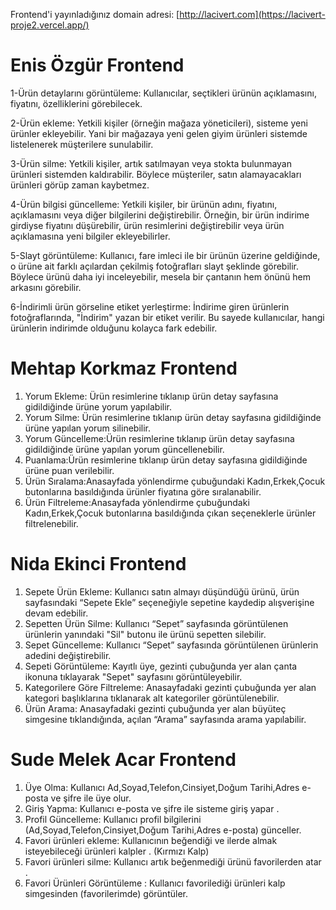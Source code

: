Frontend'i yayınladığınız domain adresi: [http://lacivert.com](https://lacivert-proje2.vercel.app/)

# Enis Özgür Frontend #
1-Ürün detaylarını görüntüleme: Kullanıcılar, seçtikleri ürünün açıklamasını, fiyatını, özelliklerini görebilecek.

2-Ürün ekleme: Yetkili kişiler (örneğin mağaza yöneticileri), sisteme yeni ürünler ekleyebilir. Yani bir mağazaya yeni gelen giyim ürünleri sistemde listelenerek müşterilere sunulabilir.

3-Ürün silme: Yetkili kişiler, artık satılmayan veya stokta bulunmayan ürünleri sistemden kaldırabilir. Böylece müşteriler, satın alamayacakları ürünleri görüp zaman kaybetmez.

4-Ürün bilgisi güncelleme: Yetkili kişiler, bir ürünün adını, fiyatını, açıklamasını veya diğer bilgilerini değiştirebilir. Örneğin, bir ürün indirime girdiyse fiyatını düşürebilir, ürün resimlerini değiştirebilir veya ürün açıklamasına yeni bilgiler ekleyebilirler.

5-Slayt görüntüleme: Kullanıcı, fare imleci ile bir ürünün üzerine geldiğinde, o ürüne ait farklı açılardan çekilmiş fotoğrafları slayt şeklinde görebilir. Böylece ürünü daha iyi inceleyebilir, mesela bir çantanın hem önünü hem arkasını görebilir.

6-İndirimli ürün görseline etiket yerleştirme: İndirime giren ürünlerin fotoğraflarında, "İndirim" yazan bir etiket verilir. Bu sayede kullanıcılar, hangi ürünlerin indirimde olduğunu kolayca fark edebilir.


# Mehtap Korkmaz Frontend #
1. Yorum Ekleme: Ürün resimlerine tıklanıp ürün detay sayfasına gidildiğinde ürüne yorum yapılabilir.
2. Yorum Silme: Ürün resimlerine tıklanıp ürün detay sayfasına gidildiğinde ürüne yapılan yorum silinebilir.
3. Yorum Güncelleme:Ürün resimlerine tıklanıp ürün detay sayfasına gidildiğinde ürüne yapılan yorum güncellenebilir.
4. Puanlama:Ürün resimlerine tıklanıp ürün detay sayfasına gidildiğinde ürüne puan verilebilir.
5. Ürün Sıralama:Anasayfada yönlendirme çubuğundaki Kadın,Erkek,Çocuk butonlarına basıldığında ürünler fiyatına göre sıralanabilir.
6. Ürün Filtreleme:Anasayfada yönlendirme çubuğundaki Kadın,Erkek,Çocuk butonlarına basıldığında çıkan seçeneklerle ürünler filtrelenebilir.


# Nida Ekinci Frontend #
1. Sepete Ürün Ekleme: Kullanıcı satın almayı düşündüğü ürünü, ürün sayfasındaki “Sepete Ekle” seçeneğiyle sepetine kaydedip alışverişine devam edebilir.
2. Sepetten Ürün Silme: Kullanıcı “Sepet” sayfasında görüntülenen ürünlerin yanındaki "Sil" butonu ile ürünü sepetten silebilir.
3. Sepet Güncelleme: Kullanıcı “Sepet” sayfasında görüntülenen ürünlerin adedini değiştirebilir.
4. Sepeti Görüntüleme: Kayıtlı üye, gezinti çubuğunda yer alan çanta ikonuna tıklayarak "Sepet" sayfasını görüntüleyebilir.
5. Kategorilere Göre Filtreleme: Anasayfadaki gezinti çubuğunda yer alan kategori başlıklarına tıklanarak alt kategoriler görüntülenebilir.
6. Ürün Arama: Anasayfadaki gezinti çubuğunda yer alan büyüteç simgesine tıklandığında, açılan “Arama” sayfasında arama yapılabilir. 


# Sude Melek Acar Frontend #
1. Üye Olma: Kullanıcı  Ad,Soyad,Telefon,Cinsiyet,Doğum Tarihi,Adres e-posta ve şifre ile üye olur.
2. Giriş Yapma: Kullanıcı e-posta ve şifre ile sisteme giriş yapar .
3. Profil Güncelleme: Kullanıcı profil bilgilerini (Ad,Soyad,Telefon,Cinsiyet,Doğum Tarihi,Adres e-posta) günceller.
4. Favori ürünleri ekleme: Kullanıcının beğendiği ve ilerde almak isteyebileceği ürünleri  kalpler . (Kırmızı Kalp)
5. Favori ürünleri silme: Kullanıcı artık beğenmediği ürünü favorilerden atar .
6. Favori Ürünleri Görüntüleme : Kullanıcı favorilediği ürünleri kalp simgesinden (favorilerimde) görüntüler.
